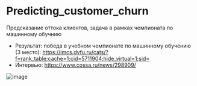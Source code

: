 # Predicting_customer_churn
Предсказание оттока клиентов, задача в рамках чемпионата по машинному обучнию

* Результат: победа в учебном чемпионате по машинному обучению (3 место): https://imcs.dvfu.ru/cats/?f=rank_table;cache=1;cid=5711904;hide_virtual=1;sid=
* Интервью: https://www.cossa.ru/news/298909/

![image](https://user-images.githubusercontent.com/44875599/236280952-f86cc839-b7d5-49ec-afc0-8b6121d8cfb8.png)

